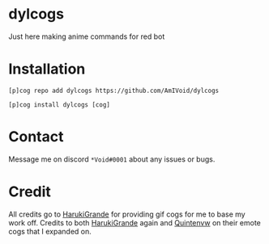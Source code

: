 # dylcogs
Just here making anime commands for red bot

# Installation
```[p]cog repo add dylcogs https://github.com/AmIVoid/dylcogs```

```[p]cog install dylcogs [cog]```

# Contact
Message me on discord ```*Void#0001``` about any issues or bugs.

# Credit
All credits go to [HarukiGrande](https://github.com/HarukiGrande) for providing gif cogs for me to base my work off.
Credits to both [HarukiGrande](https://github.com/HarukiGrande) again and [Quintenvw](https://github.com/Quintenvw) on their emote cogs that I expanded on.
